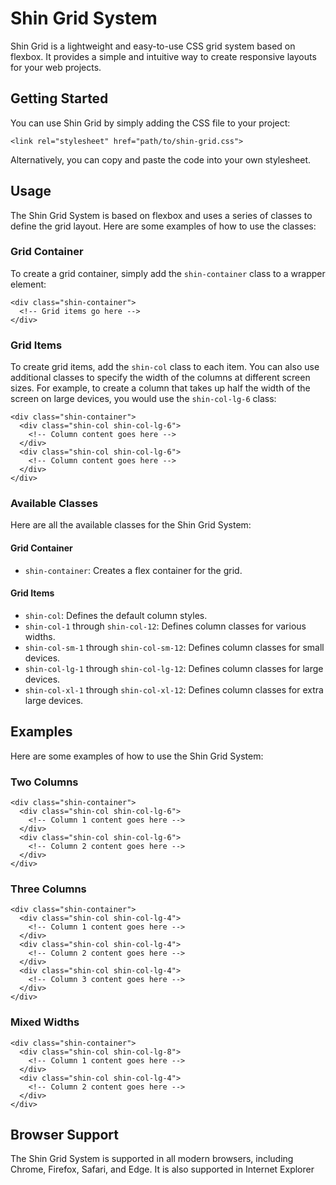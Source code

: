 

# Shin Grid System

  

Shin Grid is a lightweight and easy-to-use CSS grid system based on flexbox. It provides a simple and intuitive way to create responsive layouts for your web projects.

  

## Getting Started

  

You can use Shin Grid by simply adding the CSS file to your project:  

    <link rel="stylesheet" href="path/to/shin-grid.css">

Alternatively, you can copy and paste the code into your own stylesheet.

## Usage

The Shin Grid System is based on flexbox and uses a series of classes to define the grid layout. Here are some examples of how to use the classes:

### Grid Container

To create a grid container, simply add the `shin-container` class to a wrapper element:

    <div class="shin-container">
      <!-- Grid items go here -->
    </div>
### Grid Items

To create grid items, add the `shin-col` class to each item. You can also use additional classes to specify the width of the columns at different screen sizes. For example, to create a column that takes up half the width of the screen on large devices, you would use the `shin-col-lg-6` class:

    <div class="shin-container">
      <div class="shin-col shin-col-lg-6">
        <!-- Column content goes here -->
      </div>
      <div class="shin-col shin-col-lg-6">
        <!-- Column content goes here -->
      </div>
    </div>
### Available Classes

Here are all the available classes for the Shin Grid System:

#### Grid Container

-   `shin-container`: Creates a flex container for the grid.

#### Grid Items

-   `shin-col`: Defines the default column styles.
-   `shin-col-1` through `shin-col-12`: Defines column classes for various widths.
-   `shin-col-sm-1` through `shin-col-sm-12`: Defines column classes for small devices.
-   `shin-col-lg-1` through `shin-col-lg-12`: Defines column classes for large devices.
-   `shin-col-xl-1` through `shin-col-xl-12`: Defines column classes for extra large devices.

## Examples

Here are some examples of how to use the Shin Grid System:

### Two Columns

    <div class="shin-container">
      <div class="shin-col shin-col-lg-6">
        <!-- Column 1 content goes here -->
      </div>
      <div class="shin-col shin-col-lg-6">
        <!-- Column 2 content goes here -->
      </div>
    </div>
### Three Columns

    <div class="shin-container">
      <div class="shin-col shin-col-lg-4">
        <!-- Column 1 content goes here -->
      </div>
      <div class="shin-col shin-col-lg-4">
        <!-- Column 2 content goes here -->
      </div>
      <div class="shin-col shin-col-lg-4">
        <!-- Column 3 content goes here -->
      </div>
    </div>
### Mixed Widths

    <div class="shin-container">
      <div class="shin-col shin-col-lg-8">
        <!-- Column 1 content goes here -->
      </div>
      <div class="shin-col shin-col-lg-4">
        <!-- Column 2 content goes here -->
      </div>
    </div>
## Browser Support

The Shin Grid System is supported in all modern browsers, including Chrome, Firefox, Safari, and Edge. It is also supported in Internet Explorer
